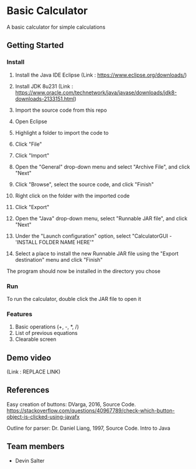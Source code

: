 # Basic Calculator

A basic calculator for simple calculations 

## Getting Started

### Install

1. Install the Java IDE Eclipse (Link : https://www.eclipse.org/downloads/)
2. Install JDK 8u231 (Link : https://www.oracle.com/technetwork/java/javase/downloads/jdk8-downloads-2133151.html)
3. Import the source code from this repo

  1. Open Eclipse
  2. Highlight a folder to import the code to
  3. Click "File"
  4. Click "Import"
  5. Open the "General" drop-down menu and select "Archive File", and click "Next"
  6. Click "Browse", select the source code, and click "Finish"

4. Right click on the folder with the imported code
5. Click "Export"
6. Open the "Java" drop-down menu, select "Runnable JAR file", and click "Next"
7. Under the "Launch configuration" option, select "CalculatorGUI - 'INSTALL FOLDER NAME HERE'"
8. Select a place to install the new Runnable JAR file using the "Export destination" menu and click "Finish"

The program should now be installed in the directory you chose

### Run

To run the calculator, double click the JAR file to open it

### Features

1. Basic operations (+, -, *, /)
2. List of previous equations
3. Clearable screen

## Demo video

(Link : REPLACE LINK)

## References

Easy creation of buttons:
DVarga, 2016, Source Code. https://stackoverflow.com/questions/40967789/check-which-button-object-is-clicked-using-javafx

Outline for parser:
Dr. Daniel Liang, 1997, Source Code. Intro to Java

## Team members

* Devin Salter
